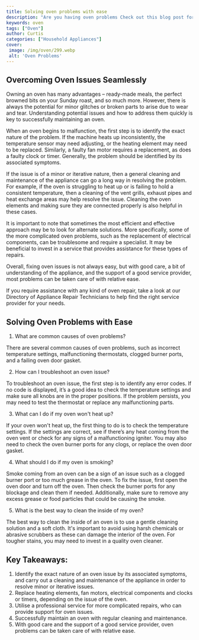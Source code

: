 ```yaml
---
title: Solving oven problems with ease
description: "Are you having oven problems Check out this blog post for easy solutions to quickly get your oven back in working condition"
keywords: oven
tags: ["Oven"]
author: Curtis
categories: ["Household Appliances"]
cover: 
 image: /img/oven/299.webp
 alt: 'Oven Problems'
---
```

## Overcoming Oven Issues Seamlessly 
Owning an oven has many advantages – ready-made meals, the perfect browned bits on your Sunday roast, and so much more. However, there is always the potential for minor glitches or broken parts to arise due to wear and tear. Understanding potential issues and how to address them quickly is key to successfully maintaining an oven. 

When an oven begins to malfunction, the first step is to identify the exact nature of the problem. If the machine heats up inconsistently, the temperature sensor may need adjusting, or the heating element may need to be replaced. Similarly, a faulty fan motor requires a replacement, as does a faulty clock or timer. Generally, the problem should be identified by its associated symptoms. 

If the issue is of a minor or iterative nature, then a general cleaning and maintenance of the appliance can go a long way in resolving the problem. For example, if the oven is struggling to heat up or is failing to hold a consistent temperature, then a cleaning of the vent grills, exhaust pipes and heat exchange areas may help resolve the issue. Cleaning the oven elements and making sure they are connected properly is also helpful in these cases. 

It is important to note that sometimes the most efficient and effective approach may be to look for alternate solutions. More specifically, some of the more complicated oven problems, such as the replacement of electrical components, can be troublesome and require a specialist. It may be beneficial to invest in a service that provides assistance for these types of repairs.

Overall, fixing oven issues is not always easy, but with good care, a bit of understanding of the appliance, and the support of a good service provider, most problems can be taken care of with relative ease.

If you require assistance with any kind of oven repair, take a look at our Directory of Appliance Repair Technicians to help find the right service provider for your needs.

## Solving Oven Problems with Ease

1. What are common causes of oven problems?
 
There are several common causes of oven problems, such as incorrect temperature settings, malfunctioning thermostats, clogged burner ports, and a failing oven door gasket.

2. How can I troubleshoot an oven issue?

To troubleshoot an oven issue, the first step is to identify any error codes. If no code is displayed, it’s a good idea to check the temperature settings and make sure all knobs are in the proper positions. If the problem persists, you may need to test the thermostat or replace any malfunctioning parts.

3. What can I do if my oven won't heat up?

If your oven won't heat up, the first thing to do is to check the temperature settings. If the settings are correct, see if there’s any heat coming from the oven vent or check for any signs of a malfunctioning igniter. You may also need to check the oven burner ports for any clogs, or replace the oven door gasket.

4. What should I do if my oven is smoking?

Smoke coming from an oven can be a sign of an issue such as a clogged burner port or too much grease in the oven. To fix the issue, first open the oven door and turn off the oven. Then check the burner ports for any blockage and clean them if needed. Additionally, make sure to remove any excess grease or food particles that could be causing the smoke.

5. What is the best way to clean the inside of my oven?

The best way to clean the inside of an oven is to use a gentle cleaning solution and a soft cloth. It's important to avoid using harsh chemicals or abrasive scrubbers as these can damage the interior of the oven. For tougher stains, you may need to invest in a quality oven cleaner.

## Key Takeaways: 
1. Identify the exact nature of an oven issue by its associated symptoms, and carry out a cleaning and maintenance of the appliance in order to resolve minor or iterative issues. 
2. Replace heating elements, fan motors, electrical components and clocks or timers, depending on the issue of the oven. 
3. Utilise a professional service for more complicated repairs, who can provide support for oven issues. 
4. Successfully maintain an oven with regular cleaning and maintenance. 
5. With good care and the support of a good service provider, oven problems can be taken care of with relative ease.
